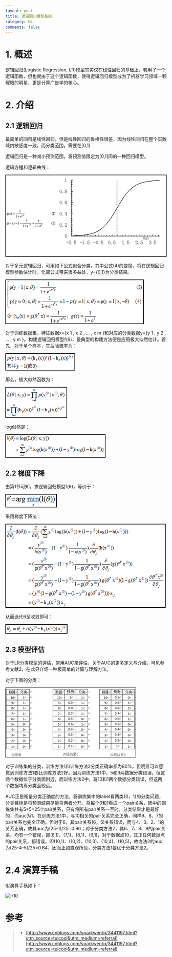 ```yaml
---
layout: post
title: 逻辑回归模型基础
category: ML
comments: false
---
```

# 1. 概述
逻辑回归(Logistic Regression, LR)模型其实仅在线性回归的基础上，套用了一个逻辑函数，但也就由于这个逻辑函数，使得逻辑回归模型成为了机器学习领域一颗耀眼的明星，更是计算广告学的核心。

# 2. 介绍

## 2.1 逻辑回归
最简单的回归是线性回归。但是线性回归的鲁棒性很差，因为线性回归在整个实数域内敏感度一致，而分类范围，需要在[0,1].

逻辑回归是一种减小预测范围，将预测值限定为[0,1]间的一种回归模型。

逻辑方程和逻辑曲线：

![lr function](/images/201705/lrFunction.gif)

对于多元逻辑回归，可用如下公式似合分类，其中公式(4)的变换，将在逻辑回归模型参数估计时，化简公式带来很多益处，y={0,1}为分类结果。 

![lr2](/images/201705/lr2.gif)

对于训练数据集，特征数据x={x 1 , x 2 , … , x m }和对应的分类数据y={y 1 , y 2 , … , y m }。构建逻辑回归模型f(θ)，最典型的构建方法便是应用极大似然估计。首先，对于单个样本，其后验概率为：

![lr3](/images/201705/lr3.gif)

那么，极大似然函数为：

![lr4](/images/201705/lr4.gif)

 log似然是：

![lr5](/images/201705/lr5.gif)

## 2.2 梯度下降

由第1节可知，求逻辑回归模型f(θ)，等价于：

![lr6](/images/201705/lr6.gif)    

采用梯度下降法：

![lr7](/images/201705/lr7.gif)     

从而迭代θ至收敛即可：

![lr8](/images/201705/lr8.gif)

## 2.3 模型评估

对于LR分类模型的评估，常用AUC来评估，关于AUC的更多定义与介绍，可见参考文献2，在此只介绍一种极简单的计算与理解方法。

对于下图的分类：

![lr9](/images/201705/lr9.gif)

对于训练集的分类，训练方法1和训练方法2分类正确率都为80%，但明显可以感觉到训练方法1要比训练方法2好。因为训练方法1中，5和6两数据分类错误，但这两个数据位于分类面附近，而训练方法2中，将10和1两个数据分类错误，但这两个数据均离分类面较远。

AUC正是衡量分类正确度的方法，将训练集中的label看两类{0，1}的分类问题，分类目标是将预测结果尽量将两者分开。将每个0和1看成一个pair关系，团中的训练集共有5*5=25个pair关系，只有将所有pair关系一至时，分类结果才是最好的，而auc为1。在训练方法1中，与10相关的pair关系完全正确，同样9、8、7的pair关系也完全正确，但对于6，其pair关系(6，5)关系错误，而与4、3、2、1的关系正确，故其auc为(25-1)/25=0.96；对于分类方法2，其6、7、8、9的pair关系，均有一个错误，即(6,1)、(7,1)、(8,1)、(9,1)，对于数据点10，其正任何数据点的pair关系，都错误，即(10,1)、(10,2)、(10,3)、(10,4)、(10,5)，故方法2的auc为(25-4-5)/25=0.64，因而正如直观所见，分类方法1要优于分类方法2。

# 2.4 演算手稿

附演算手稿如下：

![lr10](/images/201705/lr10.gif)

# 参考
> - [http://www.cnblogs.com/sparkwen/p/3441197.html?utm_source=tuicool&utm_medium=referral](http://www.cnblogs.com/sparkwen/p/3441197.html?utm_source=tuicool&utm_medium=referral)


 
